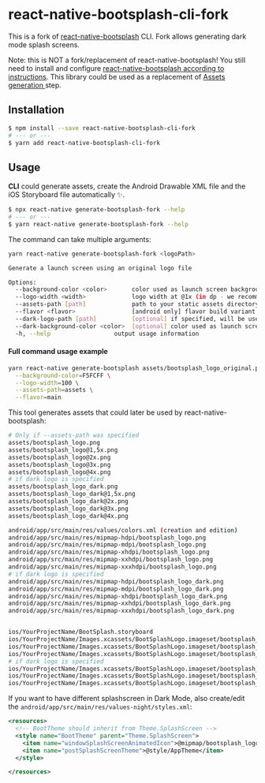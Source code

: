 # react-native-bootsplash-cli-fork

This is a fork of [react-native-bootsplash](https://github.com/zoontek/react-native-bootsplash) CLI.
Fork allows generating dark mode splash screens.

Note: this is NOT a fork/replacement of react-native-bootsplash! You still need to install and configure [react-native-bootsplash according to instructions](https://github.com/zoontek/react-native-bootsplash#ios-1).
This library could be used as a replacement of [Assets generation
](https://github.com/zoontek/react-native-bootsplash#assets-generation) step.

## Installation

```bash
$ npm install --save react-native-bootsplash-cli-fork
# --- or ---
$ yarn add react-native-bootsplash-cli-fork
```

## Usage

**CLI** could generate assets, create the Android Drawable XML file and the iOS Storyboard file automatically ✨.

```bash
$ npx react-native generate-bootsplash-fork --help
# --- or ---
$ yarn react-native generate-bootsplash-fork --help
```

The command can take multiple arguments:

```bash
yarn react-native generate-bootsplash-fork <logoPath>

Generate a launch screen using an original logo file

Options:
  --background-color <color>       color used as launch screen background (in hexadecimal format) (default: "#fff")
  --logo-width <width>             logo width at @1x (in dp - we recommend approximately ~100) (default: 100)
  --assets-path [path]             path to your static assets directory (useful to require the logo file in JS)
  --flavor <flavor>                [android only] flavor build variant (outputs in an android resource directory other than "main")
  --dark-logo-path [path]          [optional] if specified, will be used for splashscreen that is shown when phone is in dark mode
  --dark-background-color <color>  [optional] color used as launch screen background when phone is in dark mode (in hexadecimal format) (default: "#000"). Only used if --dark-logo-path is set!
  -h, --help                  output usage information
```

#### Full command usage example

```bash
yarn react-native generate-bootsplash assets/bootsplash_logo_original.png \
  --background-color=F5FCFF \
  --logo-width=100 \
  --assets-path=assets \
  --flavor=main
```

This tool generates assets that could later be used by react-native-bootsplash:
```bash
# Only if --assets-path was specified
assets/bootsplash_logo.png
assets/bootsplash_logo@1,5x.png
assets/bootsplash_logo@2x.png
assets/bootsplash_logo@3x.png
assets/bootsplash_logo@4x.png
# if dark logo is specified
assets/bootsplash_logo_dark.png
assets/bootsplash_logo_dark@1,5x.png
assets/bootsplash_logo_dark@2x.png
assets/bootsplash_logo_dark@3x.png
assets/bootsplash_logo_dark@4x.png

android/app/src/main/res/values/colors.xml (creation and edition)
android/app/src/main/res/mipmap-hdpi/bootsplash_logo.png
android/app/src/main/res/mipmap-mdpi/bootsplash_logo.png
android/app/src/main/res/mipmap-xhdpi/bootsplash_logo.png
android/app/src/main/res/mipmap-xxhdpi/bootsplash_logo.png
android/app/src/main/res/mipmap-xxxhdpi/bootsplash_logo.png
# if dark logo is specified
android/app/src/main/res/mipmap-hdpi/bootsplash_logo_dark.png
android/app/src/main/res/mipmap-mdpi/bootsplash_logo_dark.png
android/app/src/main/res/mipmap-xhdpi/bootsplash_logo_dark.png
android/app/src/main/res/mipmap-xxhdpi/bootsplash_logo_dark.png
android/app/src/main/res/mipmap-xxxhdpi/bootsplash_logo_dark.png


ios/YourProjectName/BootSplash.storyboard
ios/YourProjectName/Images.xcassets/BootSplashLogo.imageset/bootsplash_logo.png
ios/YourProjectName/Images.xcassets/BootSplashLogo.imageset/bootsplash_logo@2x.png
ios/YourProjectName/Images.xcassets/BootSplashLogo.imageset/bootsplash_logo@3x.png
# if dark logo is specified
ios/YourProjectName/Images.xcassets/BootSplashLogo.imageset/bootsplash_logo_dark.png
ios/YourProjectName/Images.xcassets/BootSplashLogo.imageset/bootsplash_logo_dark@2x.png
ios/YourProjectName/Images.xcassets/BootSplashLogo.imageset/bootsplash_logo_dark@3x.png
```

If you want to have different splashscreen in Dark Mode, also create/edit the `android/app/src/main/res/values-night/styles.xml`:

```xml
<resources>
  <!-- BootTheme should inherit from Theme.SplashScreen -->
  <style name="BootTheme" parent="Theme.SplashScreen">
    <item name="windowSplashScreenAnimatedIcon">@mipmap/bootsplash_logo_dark</item>
    <item name="postSplashScreenTheme">@style/AppTheme</item>
  </style>

</resources>
```
